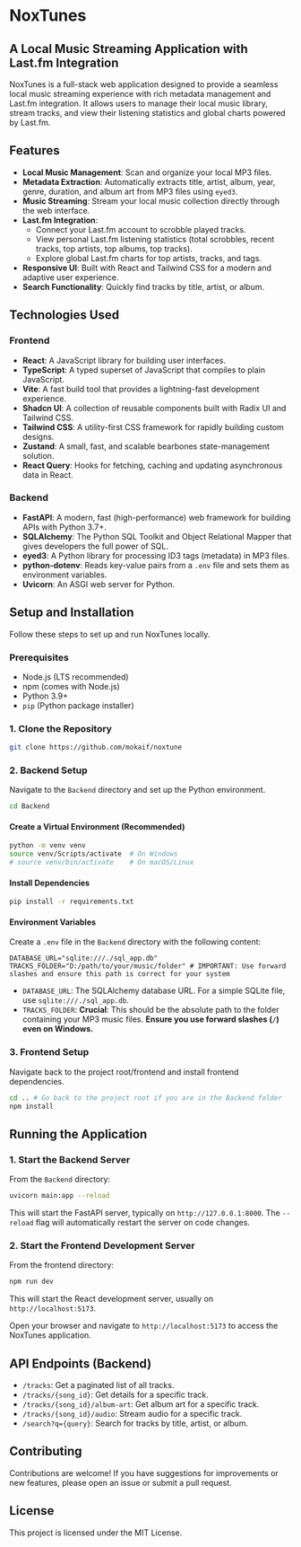 # NoxTunes

## A Local Music Streaming Application with Last.fm Integration

NoxTunes is a full-stack web application designed to provide a seamless local music streaming experience with rich metadata management and Last.fm integration. It allows users to manage their local music library, stream tracks, and view their listening statistics and global charts powered by Last.fm.

## Features

- **Local Music Management**: Scan and organize your local MP3 files.
- **Metadata Extraction**: Automatically extracts title, artist, album, year, genre, duration, and album art from MP3 files using `eyed3`.
- **Music Streaming**: Stream your local music collection directly through the web interface.
- **Last.fm Integration**:
  - Connect your Last.fm account to scrobble played tracks.
  - View personal Last.fm listening statistics (total scrobbles, recent tracks, top artists, top albums, top tracks).
  - Explore global Last.fm charts for top artists, tracks, and tags.
- **Responsive UI**: Built with React and Tailwind CSS for a modern and adaptive user experience.
- **Search Functionality**: Quickly find tracks by title, artist, or album.

## Technologies Used

### Frontend

- **React**: A JavaScript library for building user interfaces.
- **TypeScript**: A typed superset of JavaScript that compiles to plain JavaScript.
- **Vite**: A fast build tool that provides a lightning-fast development experience.
- **Shadcn UI**: A collection of reusable components built with Radix UI and Tailwind CSS.
- **Tailwind CSS**: A utility-first CSS framework for rapidly building custom designs.
- **Zustand**: A small, fast, and scalable bearbones state-management solution.
- **React Query**: Hooks for fetching, caching and updating asynchronous data in React.

### Backend

- **FastAPI**: A modern, fast (high-performance) web framework for building APIs with Python 3.7+.
- **SQLAlchemy**: The Python SQL Toolkit and Object Relational Mapper that gives developers the full power of SQL.
- **eyed3**: A Python library for processing ID3 tags (metadata) in MP3 files.
- **python-dotenv**: Reads key-value pairs from a `.env` file and sets them as environment variables.
- **Uvicorn**: An ASGI web server for Python.

## Setup and Installation

Follow these steps to set up and run NoxTunes locally.

### Prerequisites

- Node.js (LTS recommended)
- npm (comes with Node.js)
- Python 3.9+
- `pip` (Python package installer)

### 1. Clone the Repository

```bash
git clone https://github.com/mokaif/noxtune
```

### 2. Backend Setup

Navigate to the `Backend` directory and set up the Python environment.

```bash
cd Backend
```

#### Create a Virtual Environment (Recommended)

```bash
python -m venv venv
source venv/Scripts/activate  # On Windows
# source venv/bin/activate    # On macOS/Linux
```

#### Install Dependencies

```bash
pip install -r requirements.txt
```

#### Environment Variables

Create a `.env` file in the `Backend` directory with the following content:

```
DATABASE_URL="sqlite:///./sql_app.db"
TRACKS_FOLDER="D:/path/to/your/music/folder" # IMPORTANT: Use forward slashes and ensure this path is correct for your system
```

- `DATABASE_URL`: The SQLAlchemy database URL. For a simple SQLite file, use `sqlite:///./sql_app.db`.
- `TRACKS_FOLDER`: **Crucial**: This should be the absolute path to the folder containing your MP3 music files. **Ensure you use forward slashes (`/`) even on Windows.**

### 3. Frontend Setup

Navigate back to the project root/frontend and install frontend dependencies.

```bash
cd .. # Go back to the project root if you are in the Backend folder
npm install
```

## Running the Application

### 1. Start the Backend Server

From the `Backend` directory:

```bash
uvicorn main:app --reload
```

This will start the FastAPI server, typically on `http://127.0.0.1:8000`. The `--reload` flag will automatically restart the server on code changes.

### 2. Start the Frontend Development Server

From the frontend directory:

```bash
npm run dev
```

This will start the React development server, usually on `http://localhost:5173`.

Open your browser and navigate to `http://localhost:5173` to access the NoxTunes application.

## API Endpoints (Backend)

- `/tracks`: Get a paginated list of all tracks.
- `/tracks/{song_id}`: Get details for a specific track.
- `/tracks/{song_id}/album-art`: Get album art for a specific track.
- `/tracks/{song_id}/audio`: Stream audio for a specific track.
- `/search?q={query}`: Search for tracks by title, artist, or album.

## Contributing

Contributions are welcome! If you have suggestions for improvements or new features, please open an issue or submit a pull request.

## License

This project is licensed under the MIT License.

